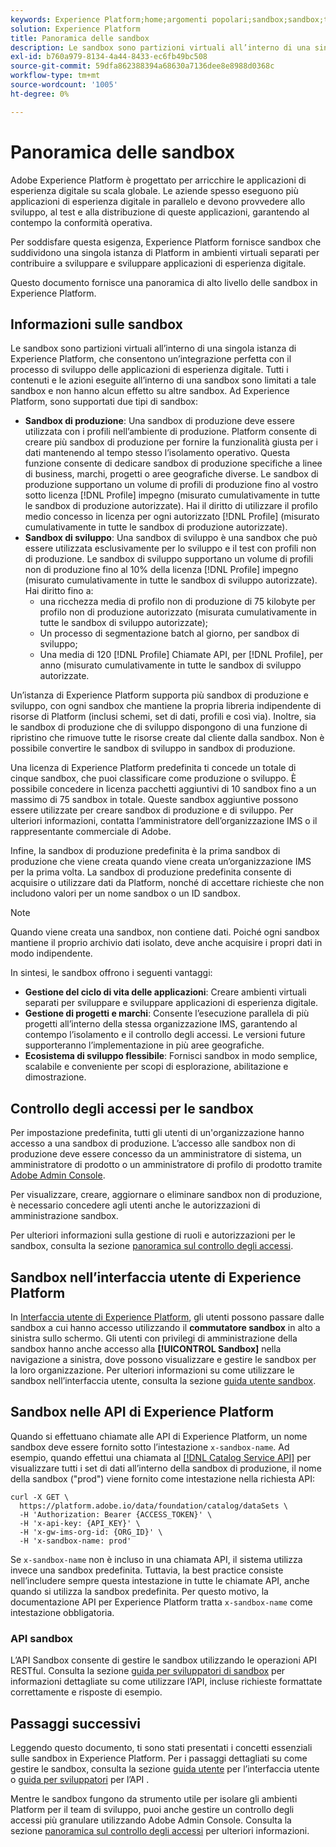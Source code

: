 ```yaml
---
keywords: Experience Platform;home;argomenti popolari;sandbox;sandbox;test;test
solution: Experience Platform
title: Panoramica delle sandbox
description: Le sandbox sono partizioni virtuali all’interno di una singola istanza di Experience Platform, che consentono un’integrazione perfetta con il processo di sviluppo delle applicazioni di esperienza digitale.
exl-id: b760a979-8134-4a44-8433-ec6fb49bc508
source-git-commit: 59dfa862388394a68630a7136dee8e8988d0368c
workflow-type: tm+mt
source-wordcount: '1005'
ht-degree: 0%

---
```


# Panoramica delle sandbox

Adobe Experience Platform è progettato per arricchire le applicazioni di esperienza digitale su scala globale. Le aziende spesso eseguono più applicazioni di esperienza digitale in parallelo e devono provvedere allo sviluppo, al test e alla distribuzione di queste applicazioni, garantendo al contempo la conformità operativa.

Per soddisfare questa esigenza, Experience Platform fornisce sandbox che suddividono una singola istanza di Platform in ambienti virtuali separati per contribuire a sviluppare e sviluppare applicazioni di esperienza digitale.

Questo documento fornisce una panoramica di alto livello delle sandbox in Experience Platform.

## Informazioni sulle sandbox

Le sandbox sono partizioni virtuali all’interno di una singola istanza di Experience Platform, che consentono un’integrazione perfetta con il processo di sviluppo delle applicazioni di esperienza digitale. Tutti i contenuti e le azioni eseguite all’interno di una sandbox sono limitati a tale sandbox e non hanno alcun effetto su altre sandbox. Ad Experience Platform, sono supportati due tipi di sandbox:

* **Sandbox di produzione**: Una sandbox di produzione deve essere utilizzata con i profili nell’ambiente di produzione. Platform consente di creare più sandbox di produzione per fornire la funzionalità giusta per i dati mantenendo al tempo stesso l’isolamento operativo. Questa funzione consente di dedicare sandbox di produzione specifiche a linee di business, marchi, progetti o aree geografiche diverse. Le sandbox di produzione supportano un volume di profili di produzione fino al vostro sotto licenza [!DNL Profile] impegno (misurato cumulativamente in tutte le sandbox di produzione autorizzate). Hai il diritto di utilizzare il profilo medio concesso in licenza per ogni autorizzato [!DNL Profile] (misurato cumulativamente in tutte le sandbox di produzione autorizzate).
* **Sandbox di sviluppo**: Una sandbox di sviluppo è una sandbox che può essere utilizzata esclusivamente per lo sviluppo e il test con profili non di produzione. Le sandbox di sviluppo supportano un volume di profili non di produzione fino al 10% della licenza [!DNL Profile] impegno (misurato cumulativamente in tutte le sandbox di sviluppo autorizzate). Hai diritto fino a:
   * una ricchezza media di profilo non di produzione di 75 kilobyte per profilo non di produzione autorizzato (misurata cumulativamente in tutte le sandbox di sviluppo autorizzate);
   * Un processo di segmentazione batch al giorno, per sandbox di sviluppo;
   * Una media di 120 [!DNL Profile] Chiamate API, per [!DNL Profile], per anno (misurato cumulativamente in tutte le sandbox di sviluppo autorizzate.

Un’istanza di Experience Platform supporta più sandbox di produzione e sviluppo, con ogni sandbox che mantiene la propria libreria indipendente di risorse di Platform (inclusi schemi, set di dati, profili e così via). Inoltre, sia le sandbox di produzione che di sviluppo dispongono di una funzione di ripristino che rimuove tutte le risorse create dal cliente dalla sandbox. Non è possibile convertire le sandbox di sviluppo in sandbox di produzione.

Una licenza di Experience Platform predefinita ti concede un totale di cinque sandbox, che puoi classificare come produzione o sviluppo. È possibile concedere in licenza pacchetti aggiuntivi di 10 sandbox fino a un massimo di 75 sandbox in totale. Queste sandbox aggiuntive possono essere utilizzate per creare sandbox di produzione e di sviluppo. Per ulteriori informazioni, contatta l’amministratore dell’organizzazione IMS o il rappresentante commerciale di Adobe.

Infine, la sandbox di produzione predefinita è la prima sandbox di produzione che viene creata quando viene creata un’organizzazione IMS per la prima volta. La sandbox di produzione predefinita consente di acquisire o utilizzare dati da Platform, nonché di accettare richieste che non includono valori per un nome sandbox o un ID sandbox.

>[!NOTE]
>
>Quando viene creata una sandbox, non contiene dati. Poiché ogni sandbox mantiene il proprio archivio dati isolato, deve anche acquisire i propri dati in modo indipendente.

In sintesi, le sandbox offrono i seguenti vantaggi:

* **Gestione del ciclo di vita delle applicazioni**: Creare ambienti virtuali separati per sviluppare e sviluppare applicazioni di esperienza digitale.
* **Gestione di progetti e marchi**: Consente l’esecuzione parallela di più progetti all’interno della stessa organizzazione IMS, garantendo al contempo l’isolamento e il controllo degli accessi. Le versioni future supporteranno l’implementazione in più aree geografiche.
* **Ecosistema di sviluppo flessibile**: Fornisci sandbox in modo semplice, scalabile e conveniente per scopi di esplorazione, abilitazione e dimostrazione.

## Controllo degli accessi per le sandbox

Per impostazione predefinita, tutti gli utenti di un&#39;organizzazione hanno accesso a una sandbox di produzione. L’accesso alle sandbox non di produzione deve essere concesso da un amministratore di sistema, un amministratore di prodotto o un amministratore di profilo di prodotto tramite [Adobe Admin Console](https://adminconsole.adobe.com).

Per visualizzare, creare, aggiornare o eliminare sandbox non di produzione, è necessario concedere agli utenti anche le autorizzazioni di amministrazione sandbox.

Per ulteriori informazioni sulla gestione di ruoli e autorizzazioni per le sandbox, consulta la sezione [panoramica sul controllo degli accessi](../access-control/home.md).

## Sandbox nell’interfaccia utente di Experience Platform

In [Interfaccia utente di Experience Platform](https://platform.adobe.com), gli utenti possono passare dalle sandbox a cui hanno accesso utilizzando il **commutatore sandbox** in alto a sinistra sullo schermo.  Gli utenti con privilegi di amministrazione della sandbox hanno anche accesso alla **[!UICONTROL Sandbox]** nella navigazione a sinistra, dove possono visualizzare e gestire le sandbox per la loro organizzazione. Per ulteriori informazioni su come utilizzare le sandbox nell’interfaccia utente, consulta la sezione [guida utente sandbox](ui/overview.md).

## Sandbox nelle API di Experience Platform

Quando si effettuano chiamate alle API di Experience Platform, un nome sandbox deve essere fornito sotto l’intestazione `x-sandbox-name`. Ad esempio, quando effettui una chiamata al [[!DNL Catalog Service API]](https://www.adobe.io/experience-platform-apis/references/catalog/) per visualizzare tutti i set di dati all’interno della sandbox di produzione, il nome della sandbox (&quot;prod&quot;) viene fornito come intestazione nella richiesta API:

```shell
curl -X GET \
  https://platform.adobe.io/data/foundation/catalog/dataSets \
  -H 'Authorization: Bearer {ACCESS_TOKEN}' \
  -H 'x-api-key: {API_KEY}' \
  -H 'x-gw-ims-org-id: {ORG_ID}' \
  -H 'x-sandbox-name: prod'
```

Se `x-sandbox-name` non è incluso in una chiamata API, il sistema utilizza invece una sandbox predefinita. Tuttavia, la best practice consiste nell’includere sempre questa intestazione in tutte le chiamate API, anche quando si utilizza la sandbox predefinita. Per questo motivo, la documentazione API per Experience Platform tratta `x-sandbox-name` come intestazione obbligatoria.

### API sandbox

L’API Sandbox consente di gestire le sandbox utilizzando le operazioni API RESTful. Consulta la sezione [guida per sviluppatori di sandbox](api/overview.md) per informazioni dettagliate su come utilizzare l’API, incluse richieste formattate correttamente e risposte di esempio.

## Passaggi successivi

Leggendo questo documento, ti sono stati presentati i concetti essenziali sulle sandbox in Experience Platform. Per i passaggi dettagliati su come gestire le sandbox, consulta la sezione [guida utente](ui/overview.md) per l’interfaccia utente o [guida per sviluppatori](./api/getting-started.md) per l’API .

Mentre le sandbox fungono da strumento utile per isolare gli ambienti Platform per il team di sviluppo, puoi anche gestire un controllo degli accessi più granulare utilizzando Adobe Admin Console. Consulta la sezione [panoramica sul controllo degli accessi](../access-control/home.md) per ulteriori informazioni.
